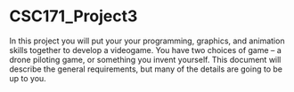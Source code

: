 # CSC171_Project3
In this project you will put your your programming, graphics, and animation skills together to develop a videogame. You have two choices of game – a drone piloting game, or something you invent yourself. This document will describe the general requirements, but many of the details are going to be up to you.
